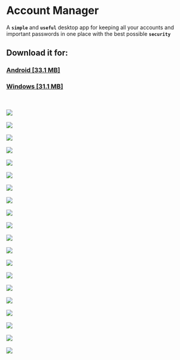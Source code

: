 # Account Manager
A **`simple`** and **`useful`** desktop app for keeping all your accounts and important passwords in one place with the best possible **`security`**

## Download it for:

 ### [Android [33.1 MB]](https://account-manager.en.uptodown.com/android)
 ### [Windows [31.1 MB]](https://account-manager.en.uptodown.com/windows)

 <br><br>
![](images/screenshots/03.%20Account%20Panel%2001.png)
<br><br>![](images/screenshots/01.%20First%20Launch%20Panel%20en.png)
<br><br>![](images/screenshots/02.%20First%20Launch%20Panel%20es.png)
<br><br>![](images/screenshots/04.%20Account%20Panel%2004.png)
<br><br>![](images/screenshots/05.%20Account%20Panel%2005%20[Password%20Copied%20To%20Clipboard].png)
<br><br>![](images/screenshots/06.%20Account%20Panel%2003.png)
<br><br>![](images/screenshots/07.%20Host%20Selection%20Panel%20Menu%2001.png)
<br><br>![](images/screenshots/08.%20Host%20Selection%20Panel%20Menu%2002.png)
<br><br>![](images/screenshots/09.%20Color%20Picker.png)
<br><br>![](images/screenshots/10.%20New%20Account%20Menu.png)
<br><br>![](images/screenshots/11.%20Account%20Type%20Menu.png)
<br><br>![](images/screenshots/12.%20Account%20Info.png)
<br><br>![](images/screenshots/13.%20Change%20Password.png)
<br><br>![](images/screenshots/14%20Password%20Panel.png)
<br><br>![](images/screenshots/15.%20Password%20Panel%20-%20Importing%20File.png)
<br><br>![](images/screenshots/16.%20Host%20Types.png)
<br><br>![](images/screenshots/17.%20Built-in%20Date%20Picker.png)
<br><br>![](images/screenshots/18.%20Settings%20Panel%20[Windows%20Version][New%20Toggle%20Style]%20tag.png)
<br><br>![](images/screenshots/19.%20Settings%20Panel%20[Android%20Version][New%20Toggle%20Style]%20tag.png)
<br><br>![](images/screenshots/20.%20App%20Info.png)
